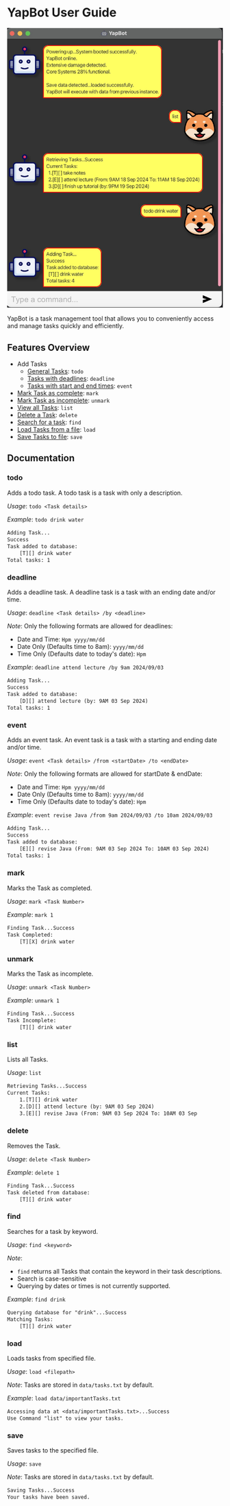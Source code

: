# YapBot User Guide


![Screenshot of YapBot GUI.](Ui.png)

YapBot is a task management tool that allows you to 
conveniently access and manage tasks quickly and efficiently.

## Features Overview

- Add Tasks
  + [General Tasks](#todo): `todo`
  + [Tasks with deadlines](#deadline): `deadline`
  + [Tasks with start and end times](#event): `event`
- [Mark Task as complete](#mark): `mark`
- [Mark Task as incomplete](#unmark): `unmark`
- [View all Tasks](#list): `list`
- [Delete a Task](#delete): `delete`
- [Search for a task](#find): `find`
- [Load Tasks from a file](#load): `load`
- [Save Tasks to file](#save): `save`

## Documentation

### todo

Adds a todo task.
A todo task is a task with only a description.

_Usage_: `todo <Task details>`

_Example_: `todo drink water`


```
Adding Task...
Success
Task added to database:
    [T][] drink water               
Total tasks: 1
```


### deadline

Adds a deadline task. A deadline task is a task with an ending date and/or time.

_Usage_: `deadline <Task details> /by <deadline>`

_Note_: Only the following formats are allowed for deadlines:

- Date and Time: `Hpm yyyy/mm/dd`
- Date Only (Defaults time to 8am): `yyyy/mm/dd`
- Time Only (Defaults date to today's date): `Hpm`

_Example_: `deadline attend lecture /by 9am 2024/09/03`


```
Adding Task...
Success
Task added to database:
    [D][] attend lecture (by: 9AM 03 Sep 2024)          
Total tasks: 1
```


### event

Adds an event task. 
An event task is a task with a starting and ending date and/or time.

_Usage_: `event <Task details> /from <startDate> /to <endDate>`

_Note_: Only the following formats are allowed for startDate & endDate:

- Date and Time: `Hpm yyyy/mm/dd`
- Date Only (Defaults time to 8am): `yyyy/mm/dd`
- Time Only (Defaults date to today's date): `Hpm`

_Example_: `event revise Java /from 9am 2024/09/03 /to 10am 2024/09/03`


```
Adding Task...
Success
Task added to database:
    [E][] revise Java (From: 9AM 03 Sep 2024 To: 10AM 03 Sep 2024)          
Total tasks: 1
```


### mark

Marks the Task as completed.

_Usage_: `mark <Task Number>`

_Example_: `mark 1`


```
Finding Task...Success
Task Completed:
    [T][X] drink water               
```


### unmark

Marks the Task as incomplete.

_Usage_: `unmark <Task Number>`

_Example_: `unmark 1`


```
Finding Task...Success
Task Incomplete:
    [T][] drink water                
```


### list

Lists all Tasks.

_Usage_: `list`

```
Retrieving Tasks...Success
Current Tasks:
    1.[T][] drink water 
    2.[D][] attend lecture (by: 9AM 03 Sep 2024) 
    3.[E][] revise Java (From: 9AM 03 Sep 2024 To: 10AM 03 Sep                 
```


### delete

Removes the Task.

_Usage_: `delete <Task Number>`

_Example_: `delete 1`


```
Finding Task...Success
Task deleted from database:
    [T][] drink water                
```


### find

Searches for a task by keyword.

_Usage_: `find <keyword>`

_Note_: 
- `find` returns all Tasks that contain the keyword in their task descriptions.
- Search is case-sensitive
- Querying by dates or times is not currently supported.

_Example_: `find drink`


```
Querying database for "drink"...Success
Matching Tasks:
    [T][] drink water                
```

### load

Loads tasks from specified file.

_Usage_: `load <filepath>`

_Note_: Tasks are stored in `data/tasks.txt` by default.

_Example_: `load data/importantTasks.txt`


```
Accessing data at <data/importantTasks.txt>...Success
Use Command "list" to view your tasks.         
```


### save

Saves tasks to the specified file.

_Usage_: `save`

_Note_: Tasks are stored in `data/tasks.txt` by default.


```
Saving Tasks...Success
Your tasks have been saved.       
```
